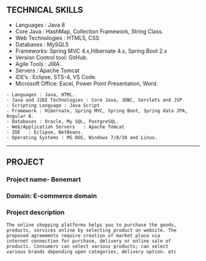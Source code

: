 


## TECHNICAL SKILLS
- Languages : Java 8
- Core Java : HashMap, Collection Framework, String Class.
- Web Technologies : HTML5, CSS
- Databases : MySQL5
- Frameworks: Spring MVC 4.x,Hibernate 4.x, Spring Boot 2.x
- Version Control tool: GitHub.
- Agile Tools : JIRA.
- Servers : Apache Tomcat
- IDE’s : Eclipse, STS-4, VS Code.
- Microsoft Office: Excel, Power Point Presentation, Word.

```
- Languages : Java, HTML.
- Java and J2EE Technologies : Core Java, JDBC, Servlets and JSP
- Scripting Language : Java Script
- Framework : Hibernate, Spring MVC, Spring Boot, Spring data JPA, Angular 8.
- Databases	: Oracle, My SQL, PostgreSQL.
- Web/Application Servers	: Apache Tomcat
- IDE	: Eclipse, NetBeans.
- Operating Systems	: MS DOS, Windows 7/8/10 and Linux.
```

---
## PROJECT

### Project name- Benemart
### Domain: E-commerce domain
### Project description
    The online shopping platforms helps you to purchase the goods,
    products, services online by selecting product on website. The
    proposed agreements require creation of market place via
    internet connection for purchase, delivery or online sale of
    products. Consumers can select various products; can select
    various brands depending upon categories, delivery option. etc